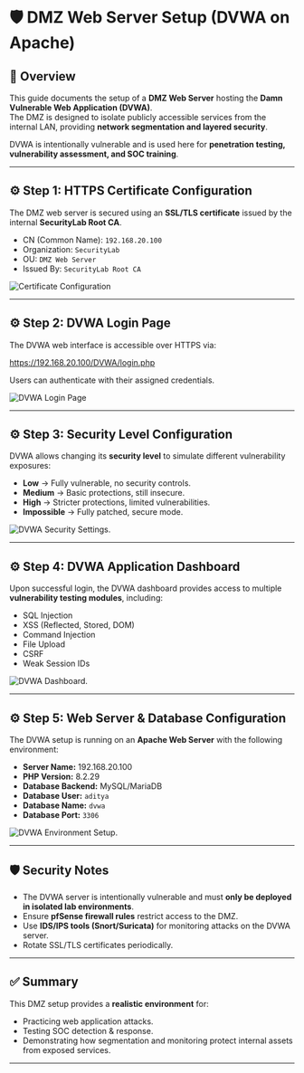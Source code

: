 # 🛡️ DMZ Web Server Setup (DVWA on Apache)

## 📌 Overview
This guide documents the setup of a **DMZ Web Server** hosting the **Damn Vulnerable Web Application (DVWA)**.  
The DMZ is designed to isolate publicly accessible services from the internal LAN, providing **network segmentation and layered security**.  

DVWA is intentionally vulnerable and is used here for **penetration testing, vulnerability assessment, and SOC training**.

---

## ⚙️ Step 1: HTTPS Certificate Configuration

The DMZ web server is secured using an **SSL/TLS certificate** issued by the internal **SecurityLab Root CA**.  

* CN (Common Name): `192.168.20.100`  
* Organization: `SecurityLab`  
* OU: `DMZ Web Server`  
* Issued By: `SecurityLab Root CA`  

![Certificate Configuration](https://github.com/keepwatch0n/cybersecurity-simulation-lab/blob/master/OpenVpn/Client/images/Certificate_HTTPS.png)

---

## ⚙️ Step 2: DVWA Login Page

The DVWA web interface is accessible over HTTPS via:  



https://192.168.20.100/DVWA/login.php



Users can authenticate with their assigned credentials.  

![DVWA Login Page](https://github.com/keepwatch0n/cybersecurity-simulation-lab/blob/master/OpenVpn/Client/images/DMZ_Login_page.png)

---

## ⚙️ Step 3: Security Level Configuration

DVWA allows changing its **security level** to simulate different vulnerability exposures:  

- **Low** → Fully vulnerable, no security controls.  
- **Medium** → Basic protections, still insecure.  
- **High** → Stricter protections, limited vulnerabilities.  
- **Impossible** → Fully patched, secure mode.  

![DVWA Security Settings](https://github.com/keepwatch0n/cybersecurity-simulation-lab/blob/master/OpenVpn/Client/images/DVWA%20Security%20Page.png).

---

## ⚙️ Step 4: DVWA Application Dashboard

Upon successful login, the DVWA dashboard provides access to multiple **vulnerability testing modules**, including:  

- SQL Injection  
- XSS (Reflected, Stored, DOM)  
- Command Injection  
- File Upload  
- CSRF  
- Weak Session IDs  

![DVWA Dashboard](https://github.com/keepwatch0n/cybersecurity-simulation-lab/blob/master/OpenVpn/Client/images/Successful%20login%20dashboard.png).

---

## ⚙️ Step 5: Web Server & Database Configuration

The DVWA setup is running on an **Apache Web Server** with the following environment:  

* **Server Name:** 192.168.20.100  
* **PHP Version:** 8.2.29  
* **Database Backend:** MySQL/MariaDB  
* **Database User:** `aditya`  
* **Database Name:** `dvwa`  
* **Database Port:** `3306`  

![DVWA Environment Setup](https://github.com/keepwatch0n/cybersecurity-simulation-lab/blob/master/OpenVpn/Client/images/This%20setup%20check%20page.png).

---

## 🛡️ Security Notes

* The DVWA server is intentionally vulnerable and must **only be deployed in isolated lab environments**.  
* Ensure **pfSense firewall rules** restrict access to the DMZ.  
* Use **IDS/IPS tools (Snort/Suricata)** for monitoring attacks on the DVWA server.  
* Rotate SSL/TLS certificates periodically.  

---

## ✅ Summary

This DMZ setup provides a **realistic environment** for:  
- Practicing web application attacks.  
- Testing SOC detection & response.  
- Demonstrating how segmentation and monitoring protect internal assets from exposed services.

---
